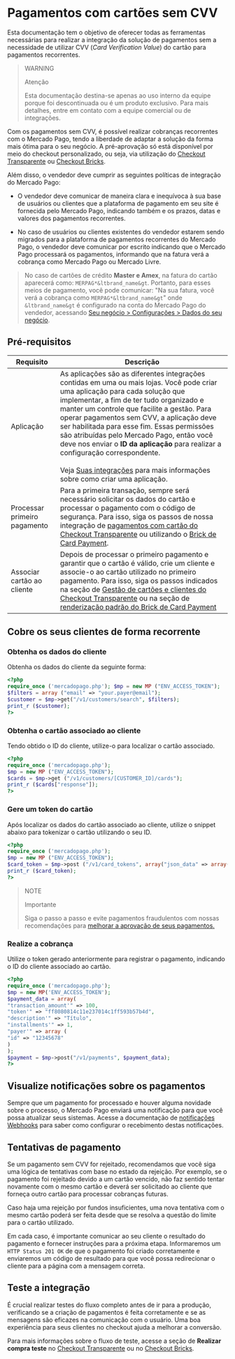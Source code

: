 # Pagamentos com cartões sem CVV

Esta documentação tem o objetivo de oferecer todas as ferramentas necessárias para realizar a integração da solução de pagamentos sem a necessidade de utilizar CVV (_Card Verification Value_) do cartão para pagamentos recorrentes.

> WARNING
> 
> Atenção
>
> Esta documentação destina-se apenas ao uso interno da equipe porque foi descontinuada ou é um produto exclusivo. Para mais detalhes, entre em contato com a equipe comercial ou de integrações.

Com os pagamentos sem CVV, é possível realizar cobranças recorrentes com o Mercado Pago, tendo a liberdade de adaptar a solução da forma mais ótima para o seu negócio. A pré-aprovação só está disponível por meio do checkout personalizado, ou seja, via utilização do [Checkout Transparente](/developers/pt/docs/checkout-api/landing) ou [Checkout Bricks](/developers/pt/docs/checkout-bricks/landing).

Além disso, o vendedor deve cumprir as seguintes políticas de integração do Mercado Pago:

- O vendedor deve comunicar de maneira clara e inequívoca à sua base de usuários ou clientes que a plataforma de pagamento em seu site é fornecida pelo Mercado Pago, indicando também e os prazos, datas e valores dos pagamentos recorrentes.

- No caso de usuários ou clientes existentes do vendedor estarem sendo migrados para a plataforma de pagamentos recorrentes do Mercado Pago, o vendedor deve comunicar por escrito indicando que o Mercado Pago processará os pagamentos, informando que na fatura verá a cobrança como Mercado Pago ou Mercado Livre.

> No caso de cartões de crédito **Master e Amex**, na fatura do cartão aparecerá como: `MERPAG*&ltbrand_name&gt`. Portanto, para esses meios de pagamento, você pode comunicar: "Na sua fatura, você verá a cobrança como `MERPAG*&ltbrand_name&gt`" onde `&ltbrand_name&gt` é configurado na conta do Mercado Pago do vendedor, acessando [Seu negócio > Configurações > Dados do seu negócio](https://www.mercadopago[FAKER][URL][DOMAIN]/business#from-section=menu).

## Pré-requisitos

| Requisito  | Descrição  |
| --- | --- |
| Aplicação  | As aplicações são as diferentes integrações contidas em uma ou mais lojas. Você pode criar uma aplicação para cada solução que implementar, a fim de ter tudo organizado e manter um controle que facilite a gestão. Para operar pagamentos sem CVV, a aplicação deve ser habilitada para esse fim. Essas permissões são atribuídas pelo Mercado Pago, então você deve nos enviar o **ID da aplicação** para realizar a configuração correspondente. <br><br> Veja [Suas integrações](/developers/pt/docs/checkout-api/additional-content/your-integrations/introduction) para mais informações sobre como criar uma aplicação. |
| Processar primeiro pagamento  | Para a primeira transação, sempre será necessário solicitar os dados do cartão e processar o pagamento com o código de segurança. Para isso, siga os passos de nossa integração de [pagamentos com cartão do Checkout Transparente](/developers/pt/docs/checkout-api/integration-configuration/card/integrate-via-cardform) ou utilizando o [Brick de Card Payment](/developers/pt/docs/checkout-bricks/card-payment-brick/payment-submission).|
| Associar cartão ao cliente | Depois de processar o primeiro pagamento e garantir que o cartão é válido, crie um cliente e associe-o ao cartão utilizado no primeiro pagamento. Para isso, siga os passos indicados na seção de [Gestão de cartões e clientes do Checkout Transparente](/developers/pt/docs/checkout-api/customer-management) ou na seção de [renderização padrão do Brick de Card Payment](/developers/pt/docs/checkout-bricks/card-payment-brick/default-rendering) |

## Cobre os seus clientes de forma recorrente

### Obtenha os dados do cliente

Obtenha os dados do cliente da seguinte forma:

```php
<?php
require_once ('mercadopago.php'); $mp = new MP ("ENV_ACCESS_TOKEN"); 
$filters = array ("email" => "your.payer@email"); 
$customer = $mp->get("/v1/customers/search", $filters);
print_r ($customer);
?>
```

### Obtenha o cartão associado ao cliente

Tendo obtido o ID do cliente, utilize-o para localizar o cartão associado.

```php
<?php
require_once ('mercadopago.php');
$mp = new MP ("ENV_ACCESS_TOKEN");
$cards = $mp->get ("/v1/customers/[CUSTOMER_ID]/cards");
print_r ($cards["response"]);
?>
```

### Gere um token do cartão

Após localizar os dados do cartão associado ao cliente, utilize o snippet abaixo para tokenizar o cartão utilizando o seu ID.

```php
<?php
require_once ('mercadopago.php');
$mp = new MP ("ENV_ACCESS_TOKEN");
$card_token = $mp->post ("/v1/card_tokens", array("json_data" => array("card_id" => "cardId" )));
print_r ($card_token);
?>
```

> NOTE
>
> Importante
>
> Siga o passo a passo e evite pagamentos fraudulentos com nossas recomendações para [melhorar a aprovação de seus pagamentos.](/developers/pt/docs/checkout-api/how-tos/improve-payment-approval)

### Realize a cobrança

Utilize o token gerado anteriormente para registrar o pagamento, indicando o ID do cliente associado ao cartão.

```php
<?php
require_once ('mercadopago.php');
$mp = new MP('ENV_ACCESS_TOKEN');
$payment_data = array(
"transaction_amount'" => 100,
"token'" => "ff8080814c11e237014c1ff593b57b4d",
"description'" => "Título",
"installments'" => 1,
"payer'" => array (
"id" => "12345678"
)
);
$payment = $mp->post("/v1/payments", $payment_data);
?>
```

## Visualize notificações sobre os pagamentos

Sempre que um pagamento for processado e houver alguma novidade sobre o processo, o Mercado Pago enviará uma notificação para que você possa atualizar seus sistemas. Acesse a documentação de [notificações Webhooks](/developers/pt/docs/your-integrations/notifications/webhooks) para saber como configurar o recebimento destas notificações.

## Tentativas de pagamento

Se um pagamento sem CVV for rejeitado, recomendamos que você siga uma lógica de tentativas com base no estado da rejeição. Por exemplo, se o pagamento foi rejeitado devido a um cartão vencido, não faz sentido tentar novamente com o mesmo cartão e deverá ser solicitado ao cliente que forneça outro cartão para processar cobranças futuras. 

Caso haja uma rejeição por fundos insuficientes, uma nova tentativa com o mesmo cartão poderá ser feita desde que se resolva a questão do limite para o cartão utilizado.

Em cada caso, é importante comunicar ao seu cliente o resultado do pagamento e fornecer instruções para a próxima etapa. Informaremos um `HTTP Status 201 OK` de que o pagamento foi criado corretamente e enviaremos um código de resultado para que você possa redirecionar o cliente para a página com a mensagem correta.

## Teste a integração

É crucial realizar testes do fluxo completo antes de ir para a produção, verificando se a criação de pagamentos é feita corretamente e se as mensagens são eficazes na comunicação com o usuário. Uma boa experiência para seus clientes no checkout ajuda a melhorar a conversão.

Para mais informações sobre o fluxo de teste, acesse a seção de **Realizar compra teste** no [Checkout Transparente](/developers/pt/docs/checkout-api/integration-test/make-test-purchase) ou no [Checkout Bricks](/developers/pt/docs/checkout-bricks/integration-test/test-payment-flow).